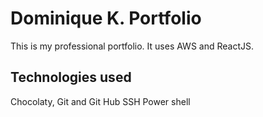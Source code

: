 # Dominique K. Portfolio

This is my professional portfolio. It uses AWS and ReactJS.

## Technologies used

Chocolaty,
Git and Git Hub
SSH
Power shell
